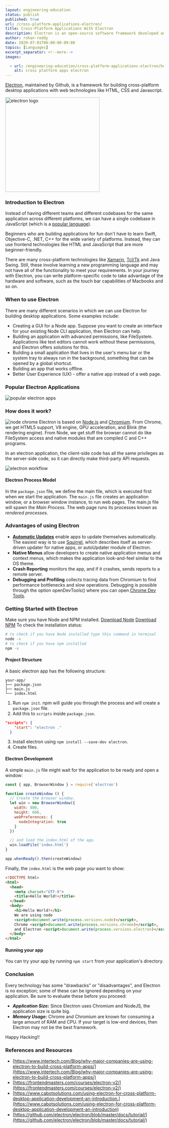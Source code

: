 ```yaml
---
layout: engineering-education
status: publish
published: true
url: /cross-platform-applications-electron/
title: Cross-Platform Applications With Electron
description: Electron is an open-source software framework developed and maintained by GitHub. It allows for the development of desktop GUI applications using web technologies.
author: rohan-reddy
date: 2020-07-01T00:00:00-09:00
topics: [Languages]
excerpt_separator: <!--more-->
images:

  - url: /engineering-education/cross-platform-applications-electron/hero.jpg
    alt: cross platform apps electron
---
```

[Electron](https://www.electronjs.org/), maintained by Github, is a framework for building cross-platform desktop applications with web technologies like HTML, CSS and Javascript.
<!--more-->

<img alt="electron logo" src="/engineering-education/cross-platform-applications-electron/electron-logo.png" width="300">

### Introduction to Electron
 Instead of having different teams and different codebases for the same application across different platforms, we can have a single codebase in JavaScript (which is a [popular language](https://insights.stackoverflow.com/survey/2019#most-popular-technologies)).

 Beginners who are building applications for fun don't have to learn Swift, Objective-C, .NET, C++ for the wide variety of platforms. Instead, they can use frontend technologies like HTML and JavaScript that are more beginner-friendly.

 There are many cross-platform technologies like [Xamarin](https://dotnet.microsoft.com/apps/xamarin), [Tcl/Tk](https://www.tcl.tk/software/tcltk/) and Java Swing. Still, these involve learning a new programming language and may not have all of the functionality to meet your requirements. In your journey with Electron, you can write platform-specific code to take advantage of the hardware and software, such as the touch bar capabilities of Macbooks and so on.

### When to use Electron
There are many different scenarios in which we can use Electron for building desktop applications. Some examples include:
* Creating a GUI for a Node app. Suppose you want to create an interface for your existing Node CLI application, then Electron can help.
* Building an application with advanced permissions, like FileSystem. Applications like text editors cannot work without these permissions, and Electron offers solutions for this.
* Building a small application that lives in the user's menu bar or the system tray to always run in the background, something that can be opened by a global shortcut.
* Building an app that works offline.
* Better User Experience (UX) - offer a native app instead of a web page.

### Popular Electron Applications
![popular electron apps](/engineering-education/cross-platform-applications-electron/popular-electron-apps.png)

### How does it work?
![node chrome](/engineering-education/cross-platform-applications-electron/node-chrome.png)
Electron is based on [Node.js](https://nodejs.org/en/) and [Chromium](https://www.chromium.org/). From Chrome, we get HTML5 support, V8 engine, GPU acceleration, and Blink (the rendering engine). From Node, we get stuff the browser cannot do like FileSystem access and native modules that are compiled C and C++ programs.

In an electron application, the client-side code has all the same privileges as the server-side code, so it can directly make third-party API requests.

![electron workflow](/engineering-education/cross-platform-applications-electron/electron-workflow.png)

#### Electron Process Model
In the `package.json` file, we define the main file, which is executed first when we start the application. The `main.js` file creates an application window, or a browser window instance, to run web pages. The main.js file will spawn the *Main Process*. The web page runs its processes known as *rendered processes*.

### Advantages of using Electron
* [**Automatic Updates**](https://www.electronjs.org/docs/api/auto-updater) enable apps to update themselves automatically. The easiest way is to use [Squirrel](https://github.com/Squirrel), which describes itself as server-driven updater for native apps, or autoUpdater module of Electron.
* **Native Menus** allow developers to create native application menus and context menus, which makes the application look-and-feel similar to the OS theme.
* **Crash Reporting** monitors the app, and if it crashes, sends reports to a remote server.
* **Debugging and Profiling** collects tracing data from Chromium to find performance bottlenecks and slow operations. Debugging is possible through the option openDevTools() where you can open [Chrome Dev Tools](https://developers.google.com/web/tools/chrome-devtools).

### Getting Started with Electron
Make sure you have Node and NPM installed.
[Download Node](https://nodejs.org/en/download/)
[Download NPM](https://www.npmjs.com/get-npm)
To check the installation status:
```bash
# to check if you have Node installed type this command in terminal
node -v
# to check if you have npm installed
npm -v
```
#### Project Structure
A basic electron app has the following structure:
```
your-app/
├── package.json
├── main.js
└── index.html
```
1. Run `npm init`. npm will guide you through the process and will create a `package.json` file.
2. Add this to `scripts` inside `package.json`.
```json
"scripts": {
    "start": "electron ."
  }
```
3. Install electron using `npm install --save-dev electron`.
4. Create files.

#### Electron Development
A simple `main.js` file might wait for the application to be ready and open a window:
```javascript
const { app, BrowserWindow } = require('electron')

function createWindow () {
  // Create the browser window.
  let win = new BrowserWindow({
    width: 800,
    height: 600,
    webPreferences: {
      nodeIntegration: true
    }
  })

  // and load the index.html of the app.
  win.loadFile('index.html')
}

app.whenReady().then(createWindow)
```
Finally, the  `index.html`  is the web page you want to show:
```html
<!DOCTYPE html>
<html>
  <head>
    <meta charset="UTF-8">
    <title>Hello World!</title>
  </head>
  <body>
    <h1>Hello World!</h1>
    We are using node
    <script>document.write(process.versions.node)</script>,
    Chrome <script>document.write(process.versions.chrome)</script>,
    and Electron <script>document.write(process.versions.electron)</script>.
  </body>
</html>
```
#### Running your app
You can try your app by running `npm start` from your application's directory.

### Conclusion
Every technology has some "drawbacks" or "disadvantages", and Electron is no exception; some of these can be ignored depending on your application. Be sure to evaluate these before you proceed:
- **_Application Size:_**  Since Electron uses Chromium and NodeJS, the application size is quite big.
- **_Memory Usage:_** Chrome and Chromium are known for consuming a large amount of RAM and CPU. If your target is low-end devices, then Electron may not be the best framework.

Happy Hacking!!

### References and Resources
* [https://www.intertech.com/Blog/why-major-companies-are-using-electron-to-build-cross-platform-apps/](https://www.intertech.com/Blog/why-major-companies-are-using-electron-to-build-cross-platform-apps/)
* [https://frontendmasters.com/courses/electron-v2/](https://frontendmasters.com/courses/electron-v2/)
* [https://www.cabotsolutions.com/using-electron-for-cross-platform-desktop-application-development-an-introduction.](https://www.cabotsolutions.com/using-electron-for-cross-platform-desktop-application-development-an-introduction)
* [https://github.com/electron/electron/blob/master/docs/tutorial/](https://github.com/electron/electron/blob/master/docs/tutorial/)
